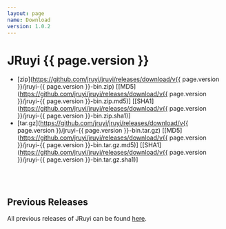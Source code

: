 ```yaml
---
layout: page
name: Download
version: 1.0.2
---
```


# JRuyi {{ page.version }}

* [zip](https://github.com/jruyi/jruyi/releases/download/v{{ page.version }}/jruyi-{{ page.version }}-bin.zip) [[MD5](https://github.com/jruyi/jruyi/releases/download/v{{ page.version }}/jruyi-{{ page.version }}-bin.zip.md5)] [[SHA1](https://github.com/jruyi/jruyi/releases/download/v{{ page.version }}/jruyi-{{ page.version }}-bin.zip.sha1)]
* [tar.gz](https://github.com/jruyi/jruyi/releases/download/v{{ page.version }}/jruyi-{{ page.version }}-bin.tar.gz) [[MD5](https://github.com/jruyi/jruyi/releases/download/v{{ page.version }}/jruyi-{{ page.version }}-bin.tar.gz.md5)] [[SHA1](https://github.com/jruyi/jruyi/releases/download/v{{ page.version }}/jruyi-{{ page.version }}-bin.tar.gz.sha1)]

<br><br>
## Previous Releases

All previous releases of JRuyi can be found [here](https://github.com/jruyi/jruyi/releases).

